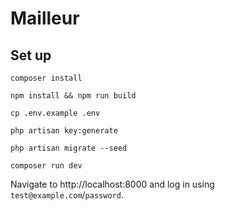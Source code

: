 # Mailleur

## Set up

    composer install

    npm install && npm run build

    cp .env.example .env

    php artisan key:generate

    php artisan migrate --seed

    composer run dev

Navigate to http://localhost:8000 and log in using `test@example.com`/`password`.
